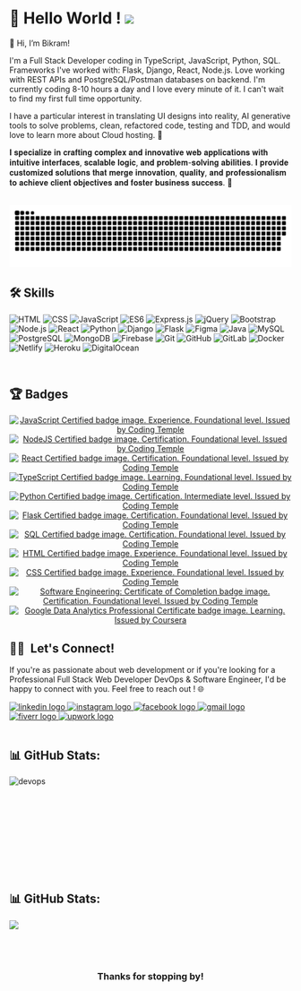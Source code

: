 <h1>
👋 Hello World ! <img src="https://github.com/TheDudeThatCode/TheDudeThatCode/blob/master/Assets/Earth.gif" width="24px">  
</h1>

👋 Hi, I’m Bikram!<br/>

I'm a Full Stack Developer coding in TypeScript, JavaScript, Python, SQL. Frameworks I've worked with: Flask, Django, React, Node.js. Love working with REST APIs and PostgreSQL/Postman databases on backend. I'm currently coding 8-10 hours a day and I love every minute of it. I can't wait to find my first full time opportunity.

I have a particular interest in translating UI designs into reality, AI generative tools to solve problems, clean, refactored code, testing and TDD, and would love to learn more about Cloud hosting.
🎨

𝐈 𝐬𝐩𝐞𝐜𝐢𝐚𝐥𝐢𝐳𝐞 𝐢𝐧 𝐜𝐫𝐚𝐟𝐭𝐢𝐧𝐠 𝐜𝐨𝐦𝐩𝐥𝐞𝐱 𝐚𝐧𝐝 𝐢𝐧𝐧𝐨𝐯𝐚𝐭𝐢𝐯𝐞 𝐰𝐞𝐛 𝐚𝐩𝐩𝐥𝐢𝐜𝐚𝐭𝐢𝐨𝐧𝐬 𝐰𝐢𝐭𝐡 𝐢𝐧𝐭𝐮𝐢𝐭𝐢𝐯𝐞 𝐢𝐧𝐭𝐞𝐫𝐟𝐚𝐜𝐞𝐬, 𝐬𝐜𝐚𝐥𝐚𝐛𝐥𝐞 𝐥𝐨𝐠𝐢𝐜, 𝐚𝐧𝐝 𝐩𝐫𝐨𝐛𝐥𝐞𝐦-𝐬𝐨𝐥𝐯𝐢𝐧𝐠 𝐚𝐛𝐢𝐥𝐢𝐭𝐢𝐞𝐬. 𝐈 𝐩𝐫𝐨𝐯𝐢𝐝𝐞 𝐜𝐮𝐬𝐭𝐨𝐦𝐢𝐳𝐞𝐝 𝐬𝐨𝐥𝐮𝐭𝐢𝐨𝐧𝐬 𝐭𝐡𝐚𝐭 𝐦𝐞𝐫𝐠𝐞 𝐢𝐧𝐧𝐨𝐯𝐚𝐭𝐢𝐨𝐧, 𝐪𝐮𝐚𝐥𝐢𝐭𝐲, 𝐚𝐧𝐝 𝐩𝐫𝐨𝐟𝐞𝐬𝐬𝐢𝐨𝐧𝐚𝐥𝐢𝐬𝐦 𝐭𝐨 𝐚𝐜𝐡𝐢𝐞𝐯𝐞 𝐜𝐥𝐢𝐞𝐧𝐭 𝐨𝐛𝐣𝐞𝐜𝐭𝐢𝐯𝐞𝐬 𝐚𝐧𝐝 𝐟𝐨𝐬𝐭𝐞𝐫 𝐛𝐮𝐬𝐢𝐧𝐞𝐬𝐬 𝐬𝐮𝐜𝐜𝐞𝐬𝐬. 🚀
<!--<a href="https://bikram-portfolio-2.vercel.app"><strong>Visit my personal website </strong></a> -->

<br/>

<img src="https://raw.githubusercontent.com/Saqib-DevSecOps/Saqib-DevSecOps/output/github-contribution-grid-snake-dark.svg" alt="Snake animation" />


## 🛠 Skills

![HTML](https://img.shields.io/static/v1?message=HTML&logo=html5&label=&color=E34F26&logoColor=white&labelColor=&style=for-the-badge)
![CSS](https://img.shields.io/static/v1?message=CSS&logo=css3&label=&color=1572B6&logoColor=white&labelColor=&style=for-the-badge)
![JavaScript](https://img.shields.io/static/v1?message=JavaScript&logo=javascript&label=&color=F7DF1E&logoColor=black&labelColor=&style=for-the-badge)
![ES6](https://img.shields.io/static/v1?message=ES6&logo=javascript&label=&color=F7DF1E&logoColor=black&labelColor=&style=for-the-badge)
![Express.js](https://img.shields.io/static/v1?message=Express.js&logo=express&label=&color=000000&logoColor=white&labelColor=&style=for-the-badge)
![jQuery](https://img.shields.io/badge/jquery-%230769AD.svg?style=for-the-badge&logo=jquery&logoColor=white)
![Bootstrap](https://img.shields.io/static/v1?message=Bootstrap&logo=bootstrap&label=&color=563D7C&logoColor=white&labelColor=&style=for-the-badge)
![Node.js](https://img.shields.io/static/v1?message=Node.js&logo=node.js&label=&color=339933&logoColor=white&labelColor=&style=for-the-badge)
![React](https://img.shields.io/static/v1?message=React&logo=react&label=&color=20232A&logoColor=61DAFB&labelColor=&style=for-the-badge)
![Python](https://img.shields.io/static/v1?message=Python&logo=python&label=&color=3776AB&logoColor=white&labelColor=&style=for-the-badge)
![Django](https://img.shields.io/static/v1?message=Django&logo=django&label=&color=092E20&logoColor=white&labelColor=&style=for-the-badge)
![Flask](https://img.shields.io/static/v1?message=Flask&logo=flask&label=&color=000000&logoColor=white&labelColor=&style=for-the-badge)
![Figma](https://img.shields.io/static/v1?message=Figma&logo=figma&label=&color=F24E1E&logoColor=white&labelColor=&style=for-the-badge)
![Java](https://img.shields.io/static/v1?message=Java&logo=java&label=&color=007396&logoColor=white&labelColor=&style=for-the-badge)
![MySQL](https://img.shields.io/static/v1?message=MySQL&logo=mysql&label=&color=4479A1&logoColor=white&labelColor=&style=for-the-badge)
![PostgreSQL](https://img.shields.io/static/v1?message=PostgreSQL&logo=postgresql&label=&color=336791&logoColor=white&labelColor=&style=for-the-badge)
![MongoDB](https://img.shields.io/static/v1?message=MongoDB&logo=mongodb&label=&color=47A248&logoColor=white&labelColor=&style=for-the-badge)
![Firebase](https://img.shields.io/static/v1?message=Firebase&logo=firebase&label=&color=FFCA28&logoColor=black&labelColor=&style=for-the-badge)
![Git](https://img.shields.io/static/v1?message=Git&logo=git&label=&color=E44C30&logoColor=white&labelColor=&style=for-the-badge)
![GitHub](https://img.shields.io/static/v1?message=GitHub&logo=github&label=&color=181717&logoColor=white&labelColor=&style=for-the-badge)
![GitLab](https://img.shields.io/static/v1?message=GitLab&logo=gitlab&label=&color=FC6D26&logoColor=white&labelColor=&style=for-the-badge)
![Docker](https://img.shields.io/static/v1?message=Docker&logo=docker&label=&color=2496ED&logoColor=white&labelColor=&style=for-the-badge)
![Netlify](https://img.shields.io/static/v1?message=Netlify&logo=netlify&label=&color=00C7B7&logoColor=white&labelColor=&style=for-the-badge)
![Heroku](https://img.shields.io/static/v1?message=Heroku&logo=heroku&label=&color=430098&logoColor=white&labelColor=&style=for-the-badge)
![DigitalOcean](https://img.shields.io/static/v1?message=DigitalOcean&logo=digitalocean&label=&color=0080FF&logoColor=white&labelColor=&style=for-the-badge)
<!--![Next.js](https://img.shields.io/static/v1?message=Next.js&logo=next.js&label=&color=000000&logoColor=white&labelColor=&style=for-the-badge)
![C](https://img.shields.io/static/v1?message=C&logo=c&label=&color=A8B9CC&logoColor=white&labelColor=&style=for-the-badge)
![TensorFlow](https://img.shields.io/static/v1?message=TensorFlow&logo=tensorflow&label=&color=FF6F00&logoColor=white&labelColor=&style=for-the-badge)
![PyTorch](https://img.shields.io/static/v1?message=PyTorch&logo=pytorch&label=&color=EE4C2C&logoColor=white&labelColor=&style=for-the-badge)
![Scikit-learn](https://img.shields.io/static/v1?message=Scikit-learn&logo=scikit-learn&label=&color=F7931E&logoColor=white&labelColor=&style=for-the-badge)
![NLP](https://img.shields.io/static/v1?message=NLP&logo=nlp&label=&color=32A852&logoColor=white&labelColor=&style=for-the-badge)
![GPT-3](https://img.shields.io/static/v1?message=GPT-3&logo=openai&label=&color=412991&logoColor=white&labelColor=&style=for-the-badge)
![GPT-4](https://img.shields.io/static/v1?message=GPT-4&logo=openai&label=&color=412991&logoColor=white&labelColor=&style=for-the-badge)
![ChatGPT](https://img.shields.io/static/v1?message=ChatGPT&logo=openai&label=&color=412991&logoColor=white&labelColor=&style=for-the-badge)
![Pandas](https://img.shields.io/static/v1?message=Pandas&logo=pandas&label=&color=150458&logoColor=white&labelColor=&style=for-the-badge)
![NumPy](https://img.shields.io/static/v1?message=NumPy&logo=numpy&label=&color=013243&logoColor=white&labelColor=&style=for-the-badge)
![Matplotlib](https://img.shields.io/static/v1?message=Matplotlib&logo=matplotlib&label=&color=11557C&logoColor=white&labelColor=&style=for-the-badge)
<!--![Redis](https://img.shields.io/static/v1?message=Redis&logo=redis&label=&color=DC382D&logoColor=white&labelColor=&style=for-the-badge)
![Celery](https://img.shields.io/static/v1?message=Celery&logo=celery&label=&color=37814A&logoColor=white&labelColor=&style=for-the-badge)
![RabbitMQ](https://img.shields.io/static/v1?message=RabbitMQ&logo=rabbitmq&label=&color=FF6600&logoColor=white&labelColor=&style=for-the-badge)
![LINUX](https://img.shields.io/badge/Linux-FCC624?style=for-the-badge&logo=linux&logoColor=black)
![Jenkins](https://img.shields.io/static/v1?message=Jenkins&logo=jenkins&label=&color=D24939&logoColor=white&labelColor=&style=for-the-badge)
![Kubernetes](https://img.shields.io/static/v1?message=Kubernetes&logo=kubernetes&label=&color=326CE5&logoColor=white&labelColor=&style=for-the-badge)
![Linode](https://img.shields.io/static/v1?message=Linode&logo=linode&label=&color=00A95C&logoColor=white&labelColor=&style=for-the-badge)
![AWS](https://img.shields.io/static/v1?message=AWS&logo=amazon-aws&label=&color=232F3E&logoColor=white&labelColor=&style=for-the-badge)-->

<br/>

## 🏆 Badges

<div align="center">
 <a href="https://www.credly.com/earner/earned/badge/9fb6e77a-1d5a-4cf3-b713-e5a0c967111d">
    <img class="cr-badges-full-badge__img" src="https://images.credly.com/size/680x680/images/3652f50d-ccdd-4d5f-8560-af205a4ba4d4/image.png" alt="JavaScript Certified badge image. Experience. Foundational level. Issued by Coding Temple" width="100" height="100">
  </a> 
  <a href="https://www.credly.com/earner/earned/badge/eb1f41d2-564f-4b65-b632-4a4ff6bd3053">
    <img class="cr-badges-full-badge__img" src="https://images.credly.com/size/680x680/images/a220d3a8-6185-42f9-9e44-f2ae37877721/image.png" alt="NodeJS Certified badge image. Certification. Foundational level. Issued by Coding Temple" width="100" height="100">
  </a>
  <a href="https://www.credly.com/earner/earned/badge/f0c7c8f7-daf3-4fe0-8515-d6c04b96e705">
    <img class="cr-badges-full-badge__img" src="https://images.credly.com/size/680x680/images/a4256fae-8645-4aab-8084-9942439bdb41/image.png" alt="React Certified badge image. Certification. Foundational level. Issued by Coding Temple" width="100" height="100">
  </a>
  <a href="https://www.credly.com/earner/earned/badge/49ab9abf-69d5-4c1c-b05a-96ca4316cba0">
    <img class="cr-badges-full-badge__img" src="https://images.credly.com/size/680x680/images/47572ec1-e407-42d7-9781-2a65f4c38228/image.png" alt="TypeScript Certified badge image. Learning. Foundational level. Issued by Coding Temple" width="88" height="88">
  </a>
  <a href="https://www.credly.com/earner/earned/badge/a58de603-0fc8-46f0-9365-332e11af771b">
    <img class="cr-badges-full-badge__img" src="https://images.credly.com/size/680x680/images/d2ce1275-b1dc-46c3-b31d-e6c5eb182cc4/image.png" alt="Python Certified badge image. Certification. Intermediate level. Issued by Coding Temple" width="100" height="100">
  </a>
  <a href="https://www.credly.com/earner/earned/badge/5d0419a7-9765-4e03-b1f6-f182ee63f3e4">
    <img class="cr-badges-full-badge__img" src="https://images.credly.com/size/680x680/images/ceb9d2f3-b9cb-4a05-bb54-7b491810578d/image.png" alt="Flask Certified badge image. Certification. Foundational level. Issued by Coding Temple" width="100" height="100">
  </a>
  </a>
  <a href="https://www.credly.com/earner/earned/badge/2779c32f-812c-4ae6-b3b1-7b2d76e7337a">
    <img class="cr-badges-full-badge__img" src="https://images.credly.com/size/680x680/images/84934681-aa28-4da2-8fd4-0ae4469744a5/image.png" alt="SQL Certified badge image. Certification. Foundational level. Issued by Coding Temple" width="100" height="100">
  </a>
  <a href="https://www.credly.com/earner/earned/badge/f953028d-bc39-4bb1-a9d6-30e1c99ad94f">
    <img class="cr-badges-full-badge__img" src="https://images.credly.com/size/680x680/images/f10cfb58-b0fe-4d5c-ba76-bdadc3e1fff3/image.png" alt="HTML Certified badge image. Experience. Foundational level. Issued by Coding Temple" width="100" height="100">
  </a>
  <a href="https://www.credly.com/earner/earned/badge/b70f63d7-f3c3-44d1-a7cc-0d12ba8c7617">
    <img class="cr-badges-full-badge__img" src="https://images.credly.com/size/680x680/images/cb615822-7cee-4f3c-b67c-891196b0d01f/image.png" alt="CSS Certified badge image. Experience. Foundational level. Issued by Coding Temple" width="100" height="100">
  </a>
 <a href="https://www.credly.com/earner/earned/badge/3350277c-2201-4046-88a3-43da63897d6d">
    <img class="cr-badges-full-badge__img" src="https://images.credly.com/size/680x680/images/4abab2fd-db88-4d87-ba0d-743c3047105e/image.png" alt="Software Engineering: Certificate of Completion badge image. Certification. Foundational level. Issued by Coding Temple" width="100" height="100">
  </a>
  <a href="https://www.credly.com/earner/earned/badge/ee72d130-14fa-4069-9af3-3efbcac7b0aa">
    <img class="cr-badges-full-badge__img" src="https://images.credly.com/size/680x680/images/d41de2b7-cbc2-47ec-bcf1-ebecbe83872f/GCC_badge_DA_1000x1000.png" alt="Google Data Analytics Professional Certificate badge image. Learning. Issued by Coursera" width="100" height="100">
  </a>
</div> 


 ## 🤝🏻 &nbsp;Let's Connect!
If you're as passionate about web development or if you're looking for a Professional Full Stack Web Developer DevOps & Software Engineer, I'd be happy to connect with you. Feel free to reach out ! 🌐
<div >
<a href="https://www.linkedin.com/in/bikramp/" target="_blank">
  <img src="https://img.shields.io/static/v1?message=LinkedIn&logo=linkedin&label=&color=0077B5&logoColor=white&labelColor=&style=for-the-badge" height="35" alt="linkedin logo" />
</a>
<a href="https://www.instagram.com/bikramp_official/" target="_blank">
  <img src="https://img.shields.io/static/v1?message=Instagram&logo=instagram&label=&color=E4405F&logoColor=white&labelColor=&style=for-the-badge" height="35" alt="instagram logo" />
</a>
<a href="" target="_blank">
  <img src="https://img.shields.io/static/v1?message=Facebook&logo=facebook&label=&color=1877F2&logoColor=white&labelColor=&style=for-the-badge" height="35" alt="facebook logo" />
</a>
<a href="mailto:bikramphurumbo@gmail.com" target="_blank">
  <img src="https://img.shields.io/static/v1?message=Gmail&logo=gmail&label=&color=D14836&logoColor=white&labelColor=&style=for-the-badge" height="35" alt="gmail logo" />
</a>
<a href="" target="_blank">
  <img src="https://img.shields.io/static/v1?message=Fiverr&logo=fiverr&label=&color=1DBF73&logoColor=white&labelColor=&style=for-the-badge" height="35" alt="fiverr logo" />
</a>
<a href="" target="_blank">
  <img src="https://img.shields.io/static/v1?message=Upwork&logo=upwork&label=&color=6FDA44&logoColor=white&labelColor=&style=for-the-badge" height="35" alt="upwork logo" />
</a>
   
</div>
<br/>

## 📊 GitHub Stats:

<div align="left" style="display: flex; align-items:center;">
  <img src="https://github-readme-streak-stats.herokuapp.com/?user=Bikramai&theme=blue-green" alt="devops" style="max-width: 100%; height: 175px;" />
  <!--<img src="https://github-readme-streak-stats.herokuapp.com/?user=Saqib-DevSecOps&theme=blue-green" alt="devops" style="max-width: 100%; height: 175px;" />
  <!--<img src="https://github-readme-stats.vercel.app/api/top-langs/?username=Bikramai&theme=blue-green" style="max-width: 100%; height: 175px;" /> -->
</div> 

 
## 📊 GitHub Stats:
<!--![](https://github-readme-stats.vercel.app/api?username=ikramovna&theme=swift&hide_border=false&include_all_commits=false&count_private=true)<br/> 
![](https://github-readme-streak-stats.herokuapp.com/?user=ikramovna&theme=swift&hide_border=false)<br/> -->
![](https://github-readme-stats.vercel.app/api/top-langs/?username=ikramovna&theme=swift&hide_border=false&include_all_commits=true&count_private=true&layout=compact)
<!--![](https://github-readme-stats.vercel.app/api/top-langs/?username=Bikramai&theme=swift&hide_border=false&include_all_commits=true&count_private=true&layout=compact)-->
<br>

<br>
<h3 align="center">Thanks for stopping by!</h3>
<br>





